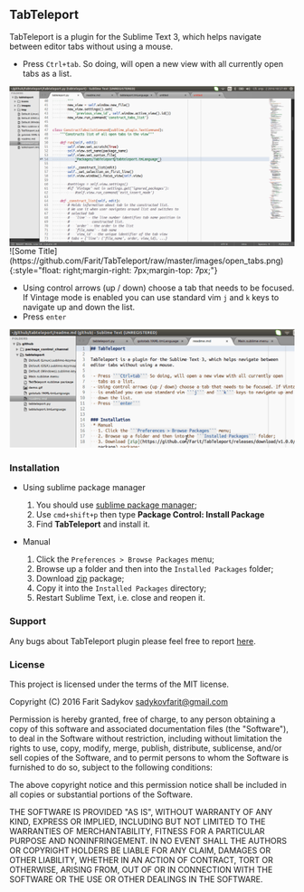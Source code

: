 ## TabTeleport

TabTeleport is a plugin for the Sublime Text 3, which helps navigate between
editor tabs without using a mouse.

 - Press ```Ctrl+tab```. So doing, will open a new view with all currently open tabs as a list.
 <img style="float: right;" src="https://github.com/Farit/TabTeleport/raw/master/images/open_tabs.png">
 ![Some Title](https://github.com/Farit/TabTeleport/raw/master/images/open_tabs.png){:style="float: right;margin-right: 7px;margin-top: 7px;"}

 - Using control arrows (up / down) choose a tab that needs to be focused. If Vintage mode
   is enabled you can use standard vim ```j``` and ```k``` keys to navigate up and
   down the list.
 - Press ```enter```

 ![Alt Text](https://github.com/Farit/TabTeleport/raw/master/images/demo.gif)

### Installation
 * Using sublime package manager
    1. You should use [sublime package manager](https://packagecontrol.io/installation);
    2. Use ```cmd+shift+p``` then type **Package Control: Install Package**
    3. Find **TabTeleport** and install it.

 * Manual
   1. Click the ```Preferences > Browse Packages``` menu;
   2. Browse up a folder and then into the ```Installed Packages``` folder;
   3. Download [zip](https://github.com/Farit/TabTeleport/releases/download/v1.2.1/TabTeleport.sublime-package) package;
   4. Copy it into the ```Installed Packages``` directory;
   5. Restart Sublime Text, i.e. close and reopen it.

### Support

Any bugs about TabTeleport plugin please feel free to report [here](https://github.com/Farit/TabTeleport/issues).

### License

This project is licensed under the terms of the MIT license.

Copyright (C) 2016 Farit Sadykov sadykovfarit@gmail.com

Permission is hereby granted, free of charge, to any person obtaining a copy of this software and associated documentation files (the "Software"), to deal in the Software without restriction, including without limitation the rights to use, copy, modify, merge, publish, distribute, sublicense, and/or sell copies of the Software, and to permit persons to whom the Software is furnished to do so, subject to the following conditions:

The above copyright notice and this permission notice shall be included in all copies or substantial portions of the Software.

THE SOFTWARE IS PROVIDED "AS IS", WITHOUT WARRANTY OF ANY KIND, EXPRESS OR IMPLIED, INCLUDING BUT NOT LIMITED TO THE WARRANTIES OF MERCHANTABILITY, FITNESS FOR A PARTICULAR PURPOSE AND NONINFRINGEMENT. IN NO EVENT SHALL THE AUTHORS OR COPYRIGHT HOLDERS BE LIABLE FOR ANY CLAIM, DAMAGES OR OTHER LIABILITY, WHETHER IN AN ACTION OF CONTRACT, TORT OR OTHERWISE, ARISING FROM, OUT OF OR IN CONNECTION WITH THE SOFTWARE OR THE USE OR OTHER DEALINGS IN THE SOFTWARE.
